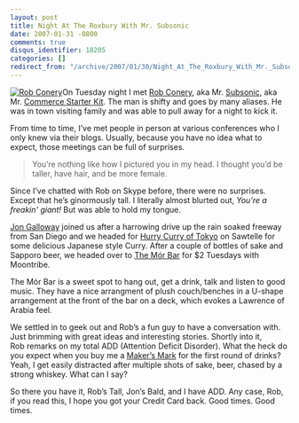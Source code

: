 ```yaml
---
layout: post
title: Night At The Roxbury With Mr. Subsonic
date: 2007-01-31 -0800
comments: true
disqus_identifier: 18205
categories: []
redirect_from: "/archive/2007/01/30/Night_At_The_Roxbury_With_Mr._Subsonic.aspx/"
---
```


[![Rob
Conery](https://haacked.com/images/haacked_com/WindowsLiveWriter/MeetingRobConeryakaMr.Subsonic_10C/meandruby_thumb.jpg)](https://haacked.com/images/haacked_com/WindowsLiveWriter/MeetingRobConeryakaMr.Subsonic_10C/meandruby%5B2%5D.jpg)On
Tuesday night I met [Rob
Conery](http://www.wekeroad.com/blogs/ "Rob Conery Ramblings"), aka Mr.
[Subsonic](http://www.codeplex.com/Wiki/View.aspx?ProjectName=actionpack "Subsonic - The Zero Code DAL"),
aka Mr. [Commerce Starter
Kit](http://www.commercestarterkit.org/ "Commerce Starter Kit"). The man
is shifty and goes by many aliases. He was in town visiting family and
was able to pull away for a night to kick it.

From time to time, I’ve met people in person at various conferences who
I only knew via their blogs. Usually, because you have no idea what to
expect, those meetings can be full of surprises.

> You’re nothing like how I pictured you in my head. I thought you’d be
> taller, have hair, and be more female.

Since I’ve chatted with Rob on Skype before, there were no surprises. 
Except that he’s ginormously tall. I literally almost blurted out,
*You’re a freakin' giant!* But was able to hold my tongue.

[Jon Galloway](http://weblogs.asp.net/jgalloway/ "Jon Galloway’s Blog")
joined us after a harrowing drive up the rain soaked freeway from San
Diego and we headed for [Hurry Curry of
Tokyo](http://www.hurrycurryoftokyo.com/ "Hurry Curry") on Sawtelle for
some delicious Japanese style Curry. After a couple of bottles of sake
and Sapporo beer, we headed over to [The Mór
Bar](http://www.themorbar.com/ "The Mor Bar") for \$2 Tuesdays with
Moontribe.

The Mór Bar is a sweet spot to hang out, get a drink, talk and listen to
good music. They have a nice arrangment of plush couch/benches in a
U-shape arrangement at the front of the bar on a deck, which evokes a
Lawrence of Arabia feel.

We settled in to geek out and Rob’s a fun guy to have a conversation
with. Just brimming with great ideas and interesting stories. Shortly
into it, Rob remarks on my total ADD (Attention Deficit Disorder). What
the heck do you expect when you buy me a [Maker’s
Mark](http://www.makersmark.com/AgeCheck.aspx?redir=%2fDefault.aspx "Maker’s Mark")
for the first round of drinks? Yeah, I get easily distracted after
multiple shots of sake, beer, chased by a strong whiskey. What can I
say?

So there you have it, Rob’s Tall, Jon’s Bald, and I have ADD. Any case,
Rob, if you read this, I hope you got your Credit Card back. Good times.
Good times.

